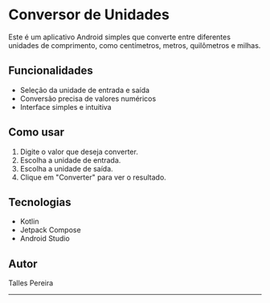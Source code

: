 # Conversor de Unidades

Este é um aplicativo Android simples que converte entre diferentes unidades de comprimento, como centímetros, metros, quilômetros e milhas.

## Funcionalidades

- Seleção da unidade de entrada e saída
- Conversão precisa de valores numéricos
- Interface simples e intuitiva

## Como usar

1. Digite o valor que deseja converter.
2. Escolha a unidade de entrada.
3. Escolha a unidade de saída.
4. Clique em "Converter" para ver o resultado.

## Tecnologias

- Kotlin
- Jetpack Compose
- Android Studio

## Autor

Talles Pereira

---

